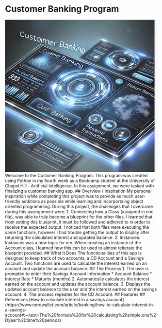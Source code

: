 # Customer Banking Program
<img src="bankingLogo.png" width="600" height="500">
Welcome to the Customer Banking Program. This program was created using Python in my fourth week as a Bootcamp student at the University of Chapel Hill - Artificial Intelligence. In this assignment, we were tasked with finalizing a customer banking app. 
## Overview / Inspiration
My personal inspiration while completing this project was to provide as much user-friendly additions as possible while learning and incorportaing object oriented programming. During this project, the challenges that I overcame during this assingnment were:
    1. Connecting how a Class (assigned in one file), was able to truly become a blueprint for the other files. I learned that from setting this blueprint, it must be followed and adhered to in order to receive the expected output. 
    I noticed that both files were executing the same functions, however I had trouble getting the output to display after returning the calculated interest and updated balance. 
    2. Instances: Instances was a new topic for me. When creating an instance of the Account class, I learned how this can be used to almost reiterate the blueprint provided. 
## What It Does
The functionalities of this app is designed to keep track of two accounts, a CD Account and a Savings Account. Two functions are used to calculate the interest earned on an account and update the account balance. 
## The Process
1. The user is prompted to enter their Savings Account information
    * Account Balance
    * Interest Rate
    * Maturity (months)
2. Automatically calculates the interest earned on the account and updates the account balance.
3. Displays the updated account balance to the user and the interest earned on the savings account. 
4. The process repeates for the CD Account. 
## Features
## References
[How to calculate interest in a savings account](https://www.nerdwallet.com/article/banking/how-to-calculate-interest-in-a-savings-account#:~:text=The%20formula%20for%20calculating%20simple,one%2Dyear%20time%20periods)